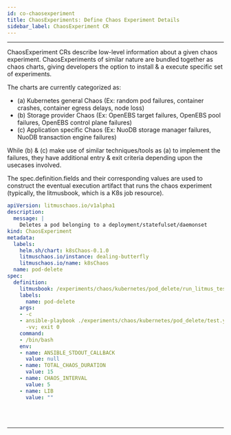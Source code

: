 ```yaml
---
id: co-chaosexperiment
title: ChaosExperiments: Define Chaos Experiment Details
sidebar_label: ChaosExperiment CR
---
```

------

ChaosExperiment CRs describe low-level information about a given chaos experiment. 
ChaosExperiments of similar nature are bundled together as chaos charts, giving 
developers the option to install & a execute specific set of experiments. 

The charts are currently categorized as:

- (a) Kubernetes general Chaos (Ex: random pod failures, container crashes, container egress delays, node loss)
- (b) Storage provider Chaos (Ex: OpenEBS target failures, OpenEBS pool failures, OpenEBS control plane failures)
- (c) Application specific Chaos (Ex: NuoDB storage manager failures, NuoDB transaction engine failures) 

While (b) & (c)  make use of similar techniques/tools as (a) to implement the 
failures, they have additional entry & exit criteria depending upon the usecases 
involved.

The spec.definition.fields and their corresponding values are used to construct 
the eventual execution artifact that runs the chaos experiment (typically, the 
litmusbook, which is a K8s job resource).

```yaml
apiVersion: litmuschaos.io/v1alpha1
description:
  message: |
    Deletes a pod belonging to a deployment/statefulset/daemonset
kind: ChaosExperiment
metadata:
  labels:
    helm.sh/chart: k8sChaos-0.1.0
    litmuschaos.io/instance: dealing-butterfly
    litmuschaos.io/name: k8sChaos
  name: pod-delete
spec:
  definition:
    litmusbook: /experiments/chaos/kubernetes/pod_delete/run_litmus_test.yml
    labels:
      name: pod-delete
    args:
    - -c
    - ansible-playbook ./experiments/chaos/kubernetes/pod_delete/test.yml -i /etc/ansible/hosts
      -vv; exit 0
    command:
    - /bin/bash
    env:
    - name: ANSIBLE_STDOUT_CALLBACK
      value: null
    - name: TOTAL_CHAOS_DURATION
      value: 15
    - name: CHAOS_INTERVAL
      value: 5
    - name: LIB
      value: ""
```


<br>

<br>

<hr>

<br>

<br>



<!-- Hotjar Tracking Code for https://docs.openebs.io -->

<script>
    (function(h,o,t,j,a,r){
        h.hj=h.hj||function(){(h.hj.q=h.hj.q||[]).push(arguments)};
        h._hjSettings={hjid:1239116,hjsv:6};
        a=o.getElementsByTagName('head')[0];
        r=o.createElement('script');r.async=1;
        r.src=t+h._hjSettings.hjid+j+h._hjSettings.hjsv;
        a.appendChild(r);
    })(window,document,'https://static.hotjar.com/c/hotjar-','.js?sv=');
</script>


<!-- Global site tag (gtag.js) - Google Analytics -->

<script async src="https://www.googletagmanager.com/gtag/js?id=UA-92076314-12"></script>
<script>
  window.dataLayer = window.dataLayer || [];
  function gtag(){dataLayer.push(arguments);}
  gtag('js', new Date());

  gtag('config', 'UA-92076314-12');
</script>

